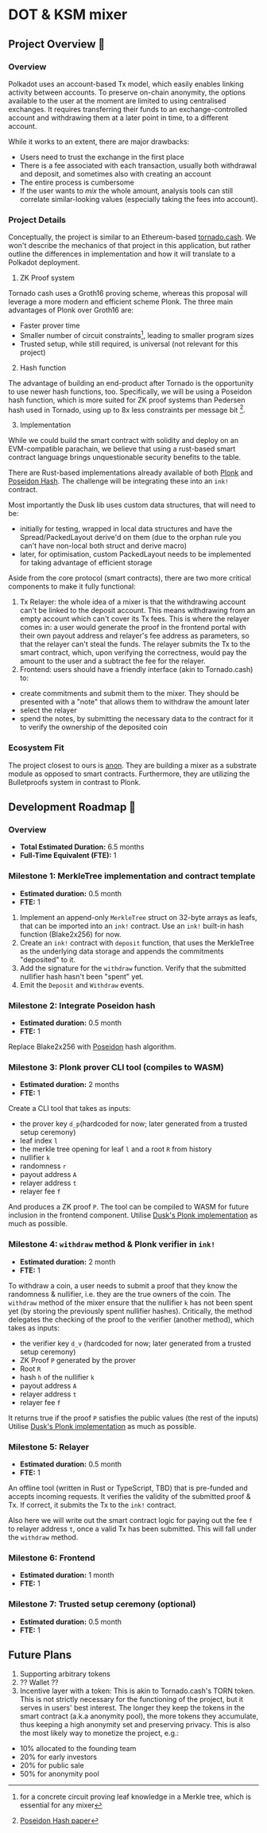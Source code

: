 # DOT & KSM mixer

## Project Overview :page_facing_up:

### Overview

Polkadot uses an account-based Tx model, which easily enables linking activity between accounts.
To preserve on-chain anonymity, the options available to the user at the moment are limited to using centralised exchanges.
It requires transferring their funds to an exchange-controlled account and withdrawing them at a later point in time, to a different account.

While it works to an extent, there are major drawbacks:

* Users need to trust the exchange in the first place
* There is a fee associated with each transaction, usually both withdrawal and deposit, and sometimes also with creating an account
* The entire process is cumbersome
* If the user wants to *mix* the whole amount, analysis tools can still correlate similar-looking values (especially taking the fees into account).

### Project Details

Conceptually, the project is similar to an Ethereum-based [tornado.cash](https://tornado.cash/). We won't describe the mechanics of that project in this application, but rather outline the differences in implementation and how it will translate to a Polkadot deployment.

1. ZK Proof system

Tornado cash uses a Groth16 proving scheme, whereas this proposal will leverage a more modern and efficient scheme Plonk.
The three main advantages of Plonk over Groth16 are:

* Faster prover time
* Smaller number of circuit constraints[^1], leading to smaller program sizes
* Trusted setup, while still required, is universal (not relevant for this project)

[^1]: for a concrete circuit proving leaf knowledge in a Merkle tree, which is essential for any mixer

2. Hash function

The advantage of building an end-product after Tornado is the opportunity to use newer hash functions, too. Specifically, we will be using a Poseidon hash function, which is more suited for ZK proof systems than Pedersen hash used in Tornado, using up to 8x less constraints per message bit [^2].

[^2]: [Poseidon Hash paper](https://eprint.iacr.org/2019/458.pdf)

3. Implementation

While we could build the smart contract with solidity and deploy on an EVM-compatible parachain, we believe that using a rust-based smart contract language brings unquestionable security benefits to the table.

There are Rust-based implementations already available of both [Plonk](https://github.com/dusk-network/plonk) and [Poseidon Hash](https://github.com/dusk-network/Poseidon252/). The challenge will be integrating these into an `ink!` contract.

Most importantly the Dusk lib uses custom data structures, that will need to be:
 - initially for testing, wrapped in local data structures and have the Spread/PackedLayout derive'd on them (due to the orphan rule you can't have non-local both struct and derive macro)
 - later, for optimisation, custom PackedLayout needs to be implemented for taking advantage of efficient storage


Aside from the core protocol (smart contracts), there are two more critical components to make it fully functional:
1. Tx Relayer: the whole idea of a mixer is that the withdrawing account can't be linked to the deposit account. This means withdrawing from an empty account which can't cover its Tx fees. This is where the relayer comes in: a user would generate the proof in the frontend portal with their own payout address and relayer's fee address as parameters, so that the relayer can't steal the funds. The relayer submits the Tx to the smart contract, which, upon verifying the correctness, would pay the amount to the user and a subtract the fee for the relayer.
2. Frontend: users should have a friendly interface (akin to Tornado.cash) to:
  - create commitments and submit them to the mixer. They should be presented with a "note" that allows them to withdraw the amount later
  - select the relayer
  - spend the notes, by submitting the necessary data to the contract for it to verify the ownership of the deposited coin

### Ecosystem Fit

The project closest to ours is [anon](https://github.com/webb-tools/anon). They are building a mixer as a substrate module as opposed to smart contracts. Furthermore, they are utilizing the Bulletproofs system in contrast to Plonk.


## Development Roadmap :nut_and_bolt:

### Overview

* **Total Estimated Duration:** 6.5 months
* **Full-Time Equivalent (FTE):**  1


### Milestone 1: MerkleTree implementation and contract template

* **Estimated duration:** 0.5 month
* **FTE:**  1

1. Implement an append-only `MerkleTree` struct on 32-byte arrays as leafs, that can be imported into an `ink!` contract. Use an `ink!` built-in hash function (Blake2x256) for now.
2. Create an `ink!` contract with `deposit` function, that uses the MerkleTree as the underlying data storage and appends the commitments "deposited" to it.
3. Add the signature for the `withdraw` function. Verify that the submitted nullifier hash hasn't been "spent" yet.
4. Emit the `Deposit` and `Withdraw` events.

### Milestone 2: Integrate Poseidon hash

* **Estimated duration:** 0.5 month
* **FTE:**  1

Replace Blake2x256 with [Poseidon](https://github.com/dusk-network/Poseidon252/) hash algorithm.

### Milestone 3: Plonk prover CLI tool (compiles to WASM)

* **Estimated duration:** 2 months
* **FTE:**  1
 
Create a CLI tool that takes as inputs:
- the prover key `d_p`(hardcoded for now; later generated from a trusted setup ceremony)
- leaf index `l`
- the merkle tree opening for leaf `l` and a root `R` from history
- nullifier `k`
- randomness `r`
- payout address `A`
- relayer address `t`
- relayer fee `f`

And produces a ZK proof `P`. The tool can be compiled to WASM for future inclusion in the frontend component.
Utilise [Dusk's Plonk implementation](https://github.com/dusk-network/plonk) as much as possible.

### Milestone 4: `withdraw` method & Plonk verifier in `ink!`

* **Estimated duration:** 2 month
* **FTE:**  1

To withdraw a coin, a user needs to submit a proof that they know the randomness & nullifier, i.e. they are the true owners of the coin.
The `withdraw` method of the mixer ensure that the nullifier `k` has not been spent yet (by storing the previously spent nullifier hashes).
Critically, the method delegates the checking of the proof to the verifier (another method), which takes as inputs:
- the verifier key `d_v` (hardcoded for now; later generated from a trusted setup ceremony)
- ZK Proof `P` generated by the prover
- Root `R`
- hash `h` of the nullifier `k`
- payout address `A`
- relayer address `t`
- relayer fee `f`

It returns true if the proof `P` satisfies the public values (the rest of the inputs)
Utilise [Dusk's Plonk implementation](https://github.com/dusk-network/plonk) as much as possible.

### Milestone 5: Relayer

* **Estimated duration:** 0.5 month
* **FTE:**  1

An offline tool (written in Rust or TypeScript, TBD) that is pre-funded and accepts incoming requests.
It verifies the validity of the submitted proof & Tx. If correct, it submits the Tx to the `ink!` contract.

Also here we will write out the smart contract logic for paying out the fee `f` to relayer address `t`, once a valid Tx has been submitted. This will fall under the `withdraw` method.

### Milestone 6: Frontend

* **Estimated duration:** 1 month
* **FTE:**  1

### Milestone 7: Trusted setup ceremony (optional)

* **Estimated duration:** 0.5 month
* **FTE:**  1

## Future Plans

1. Supporting arbitrary tokens
2. ?? Wallet ??
3. Incentive layer with a token: This is akin to Tornado.cash's TORN token. This is not strictly necessary for the functioning of the project, but it serves in users' best interest. The longer they keep the tokens in the smart contract (a.k.a anonymity pool), the more tokens they accumulate, thus keeping a high anonymity set and preserving privacy. This is also the most likely way to monetize the project, e.g.:
  - 10% allocated to the founding team
  - 20% for early investors
  - 20% for public sale
  - 50% for anonymity pool

